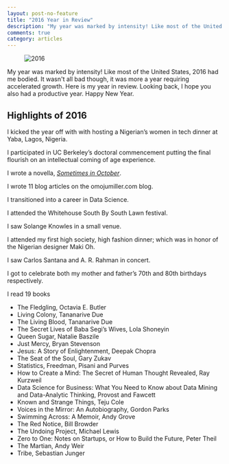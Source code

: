 ```yaml
---
layout: post-no-feature
title: "2016 Year in Review"
description: "My year was marked by intensity! Like most of the United States, 2016 had me bodied. It wasn't all bad though, it was more a year requiring accelerated growth."
comments: true
category: articles
---
```


<figure>
  <img src="{{ site.url }}/images/2016_year_in_review.jpg" alt="2016">
</figure>

My year was marked by intensity! Like most of the United States, 2016 had me bodied. It wasn't all bad though, it was more a year requiring accelerated growth. Here is my year in review. Looking back, I hope you also had a productive year. Happy New Year.


## Highlights of 2016
I kicked the year off with with hosting a Nigerian’s women in tech dinner at Yaba, Lagos, Nigeria.

I participated in UC Berkeley’s doctoral commencement putting the final flourish on an intellectual coming of age experience.

I wrote a novella, *[Sometimes in October](https://medium.com/sometimes-in-october/chapter-1-4f7d0f0c4ab7#.aqc65alt3)*.

I wrote 11 blog articles on the omojumiller.com blog.

I transitioned into a career in Data Science.

I attended the Whitehouse South By South Lawn festival.

I saw Solange Knowles in a small venue.

I attended my first high society, high fashion dinner; which was in honor of the Nigerian designer Maki Oh.

I saw Carlos Santana and A. R. Rahman in concert.

I got to celebrate both my mother and father’s 70th and 80th birthdays respectively.

I read 19 books

- The Fledgling, Octavia E. Butler
- Living Colony, Tananarive Due
- The Living Blood, Tananarive Due
- The Secret Lives of Baba Segi’s Wives, Lola Shoneyin
- Queen Sugar, Natalie Baszile
- Just Mercy, Bryan Stevenson
- Jesus: A Story of Enlightenment, Deepak Chopra
- The Seat of the Soul, Gary Zukav
- Statistics, Freedman, Pisani and Purves
- How to Create a Mind: The Secret of Human Thought Revealed, Ray Kurzweil
- Data Science for Business: What You Need to Know about Data Mining and Data-Analytic Thinking, Provost and Fawcett
- Known and Strange Things, Teju Cole
- Voices in the Mirror: An Autobiography, Gordon Parks
- Swimming Across: A Memoir, Andy Grove
- The Red Notice, Bill Browder
- The Undoing Project, Michael Lewis
- Zero to One: Notes on Startups, or How to Build the Future, Peter Theil
- The Martian, Andy Weir
- Tribe, Sebastian Junger

